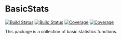 # BasicStats

[![Build Status](https://travis-ci.com/AruBhardwaj/BasicStats.jl.svg?branch=master)](https://travis-ci.com/AruBhardwaj/BasicStats.jl)
[![Build Status](https://ci.appveyor.com/api/projects/status/github/AruBhardwaj/BasicStats.jl?svg=true)](https://ci.appveyor.com/project/AruBhardwaj/BasicStats-jl)
[![Coverage](https://codecov.io/gh/AruBhardwaj/BasicStats.jl/branch/master/graph/badge.svg)](https://codecov.io/gh/AruBhardwaj/BasicStats.jl)
[![Coverage](https://coveralls.io/repos/github/AruBhardwaj/BasicStats.jl/badge.svg?branch=master)](https://coveralls.io/github/AruBhardwaj/BasicStats.jl?branch=master)


This package is a collection of basic statistics functions. 